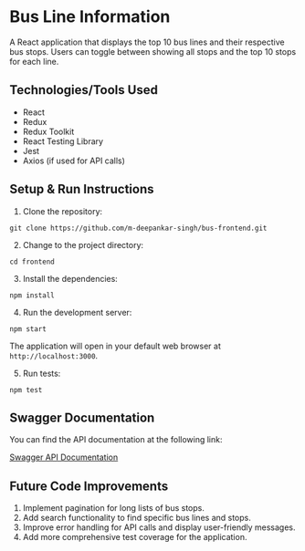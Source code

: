 # Bus Line Information

A React application that displays the top 10 bus lines and their respective bus stops. Users can toggle between showing all stops and the top 10 stops for each line.

## Technologies/Tools Used

- React
- Redux
- Redux Toolkit
- React Testing Library
- Jest
- Axios (if used for API calls)

## Setup & Run Instructions

1. Clone the repository:

`git clone https://github.com/m-deepankar-singh/bus-frontend.git`


2. Change to the project directory:

`cd frontend`


3. Install the dependencies:

`npm install`


4. Run the development server:

`npm start`



The application will open in your default web browser at `http://localhost:3000`.

5. Run tests:

`npm test`



## Swagger Documentation

You can find the API documentation at the following link:

[Swagger API Documentation](http://3.22.116.126:9091/swagger-ui.html#/)

## Future Code Improvements

1. Implement pagination for long lists of bus stops.
2. Add search functionality to find specific bus lines and stops.
3. Improve error handling for API calls and display user-friendly messages.
4. Add more comprehensive test coverage for the application.




